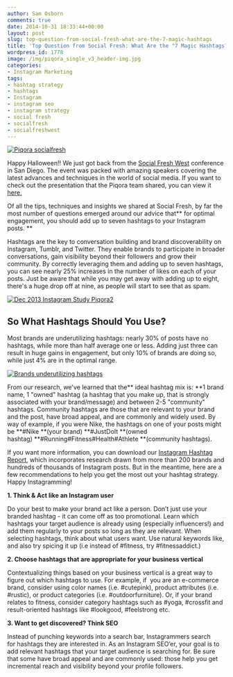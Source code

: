 ```yaml
---
author: Sam Osborn
comments: true
date: 2014-10-31 18:33:44+00:00
layout: post
slug: top-question-from-social-fresh-what-are-the-7-magic-hashtags
title: 'Top Question from Social Fresh: What Are the "7 Magic Hashtags?"'
wordpress_id: 1778
image: /img/piqora_single_v3_header-img.jpg
categories:
- Instagram Marketing
tags:
- hashtag strategy
- hashtags
- Instagram
- instagram seo
- instagram strategy
- social fresh
- socialfresh
- socialfreshwest
---
```


[![Piqora  socialfresh](http://blog.piqora.com/wp-content/uploads/2014/10/Piqora-socialfresh.jpg)](http://blog.piqora.com/wp-content/uploads/2014/10/Piqora-socialfresh.jpg)

Happy Halloween!! We just got back from the [Social Fresh West](http://socialfreshconference.com/) conference in San Diego. The event was packed with amazing speakers covering the latest advances and techniques in the world of social media. If you want to check out the presentation that the Piqora team shared, you can view it [here.](http://prezi.com/oenmmtumktcp/social-fresh/)

Of all the tips, techniques and insights we shared at Social Fresh, by far the most number of questions emerged around our advice that** for optimal engagement, you should add up to seven hashtags to your Instagram posts. **

Hashtags are the key to conversation building and brand discoverability on Instagram, Tumblr, and Twitter. They enable brands to participate in broader conversations, gain visibility beyond their followers and grow their community. By correctly leveraging them and adding up to seven hashtags, you can see nearly 25% increases in the number of likes on each of your posts. Just be aware that while you may get away with adding up to eight, there's a huge drop off at nine, as people will start to see that as spam.

[![Dec 2013 Instagram Study Piqora2](http://blog.piqora.com/wp-content/uploads/2013/12/Dec-2013-Instagram-Study-Piqora2.jpg)](http://blog.piqora.com/wp-content/uploads/2013/12/Dec-2013-Instagram-Study-Piqora2.jpg)






## So What Hashtags Should You Use?


Most brands are underutilizing hashtags: nearly 30% of posts have no hashtags, while more than half average one or less. Adding just three can result in huge gains in engagement, but only 10% of brands are doing so, while just 4% are in the optimal range.

[![Brands underutilizing hashtags](http://blog.piqora.com/wp-content/uploads/2013/12/Brands-underutilizing-hashtags1.jpg)](http://blog.piqora.com/wp-content/uploads/2013/12/Brands-underutilizing-hashtags1.jpg)




From our research, we've learned that the** ideal hashtag mix is: **1 brand name, 1 "owned" hashtag (a hashtag that you make up, that is strongly associated with your brand/message) and between 2-5 "community" hashtags. Community hashtags are those that are relevant to your brand and the post, have broad appeal, and are commonly and widely used. By way of example, if you were Nike, the hashtags on one of your posts might be **#Nike **(your brand) **#JustDoIt **(owned hashtag) **#Running#Fitness#Health#Athlete **(community hashtags).







If you want more information, you can download our [Instagram Hashtag Report](http://go.piqora.com/rs/pinfluencer/images/Dec%202013%20Instagram%20Study%20Piqora.pdf), which incorporates research drawn from more than 200 brands and hundreds of thousands of Instagram posts. But in the meantime, here are a few recommendations to help you get the most out your hashtag strategy. Happy Instagramming!







**1. Think & Act like an Instagram user**


Do your best to make your brand act like a person. Don’t just use your branded hashtag - it can come off as too promotional. Learn which hashtags your target audience is already using (especially influencers!) and add them regularly to your posts so long as they are relevant. When selecting hashtags, think about what users want. Use natural keywords like, and also try spicing it up (i.e instead of #fitness, try #fitnessaddict.)

**2. Choose hashtags that are appropriate for your business vertical**

Contextualizing things based on your business vertical is a great way to figure out which hashtags to use. For example, if  you are an e-commerce brand, consider using color names (i.e. #cutepink), product attributes (i.e. #rustic), or product categories (i.e. #outdoorfurniture). Or, if your brand relates to fitness, consider category hashtags such as #yoga, #crossfit and result-oriented hashtags like #lookgood, #feelstrong etc.

**3. Want to get discovered? Think SEO**

Instead of punching keywords into a search bar, Instagrammers search for hashtags they are interested in. As an Instagram SEO’er, your goal is to add relevant hashtags that your target audience is searching for. Be sure that some have broad appeal and are commonly used: those help you get incremental reach and visibility beyond your profile followers.

